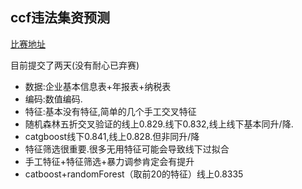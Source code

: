## ccf违法集资预测
[比赛地址](https://www.datafountain.cn/competitions/469/datasets)

目前提交了两天(没有耐心已弃赛)
- 数据:企业基本信息表+年报表+纳税表
- 编码:数值编码.
- 特征:基本没有特征,简单的几个手工交叉特征
- 随机森林五折交叉验证的线上0.829.线下0.832,线上线下基本同升/降.
- catgboost线下0.841,线上0.828.但非同升/降
- 特征筛选很重要.很多无用特征可能会导致线下过拟合
- 手工特征+特征筛选+暴力调参肯定会有提升
- catboost+randomForest（取前20的特征）线上0.8335
